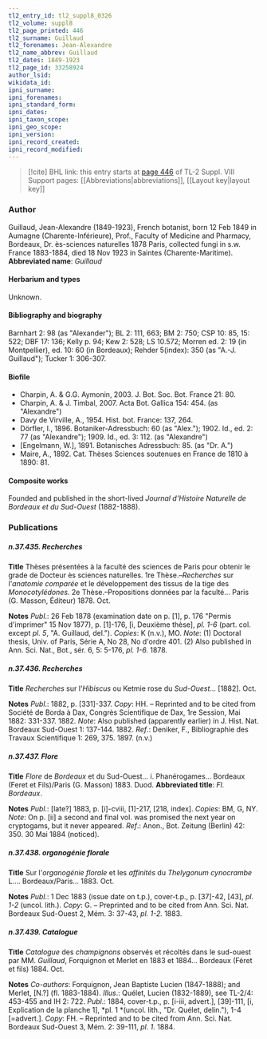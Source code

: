 ```yaml
---
tl2_entry_id: tl2_suppl8_0326
tl2_volume: suppl8
tl2_page_printed: 446
tl2_surname: Guillaud
tl2_forenames: Jean-Alexandre
tl2_name_abbrev: Guillaud
tl2_dates: 1849-1923
tl2_page_id: 33258924
author_lsid: 
wikidata_id: 
ipni_surname: 
ipni_forenames: 
ipni_standard_form: 
ipni_dates: 
ipni_taxon_scope: 
ipni_geo_scope: 
ipni_version: 
ipni_record_created: 
ipni_record_modified:
---
```


> [!cite] BHL link: this entry starts at [page 446](https://www.biodiversitylibrary.org/page/33258924) of TL-2 Suppl. VIII
> Support pages: [[Abbreviations|abbreviations]], [[Layout key|layout key]]

### Author

Guillaud, Jean-Alexandre (1849-1923), French botanist, born 12 Feb 1849 in Aumagne (Charente-Inférieure), Prof., Faculty of Medicine and Pharmacy, Bordeaux, Dr. ès-sciences naturelles 1878 Paris, collected fungi in s.w. France 1883-1884, died 18 Nov 1923 in Saintes (Charente-Maritime). 
**Abbreviated name**: *Guillaud*

#### Herbarium and types

Unknown.

#### Bibliography and biography

Barnhart 2: 98 (as "Alexander"); BL 2: 111, 663; BM 2: 750; CSP 10: 85, 15: 522; DBF 17: 136; Kelly p. 94; Kew 2: 528; LS 10.572; Morren ed. 2: 19 (in Montpellier), ed. 10: 60 (in Bordeaux); Rehder 5(index): 350 (as "A.-J. Guillaud"); Tucker 1: 306-307.

#### Biofile

- Charpin, A. & G.G. Aymonin, 2003. J. Bot. Soc. Bot. France 21: 80.
- Charpin, A. & J. Timbal, 2007. Acta Bot. Gallica 154: 454. (as "Alexandre")
- Davy de Virville, A., 1954. Hist. bot. France: 137, 264.
- Dörfler, I., 1896. Botaniker-Adressbuch: 60 (as "Alex."); 1902. Id., ed. 2: 77 (as "Alexandre"); 1909. Id., ed. 3: 112. (as "Alexandre")
- \[Engelmann, W.\], 1891. Botanisches Adressbuch: 85. (as "Dr. A.")
- Maire, A., 1892. Cat. Thèses Sciences soutenues en France de 1810 à 1890: 81.

#### Composite works

Founded and published in the short-lived *Journal d'Histoire Naturelle de Bordeaux et du Sud-Ouest* (1882-1888).

### Publications

##### n.37.435. Recherches

**Title**
Thèses présentées à la faculté des sciences de Paris pour obtenir le grade de Docteur ès sciences naturelles. 1re Thèse.–*Recherches* sur l'*anatomie comparée* et le développement des tissus de la tige des *Monocotylédones*. 2e Thèse.–Propositions données par la faculté... Paris (G. Masson, Éditeur) 1878. Oct.

**Notes**
*Publ*.: 26 Feb 1878 (examination date on p. \[1\], p. 176 "Permis d'imprimer" 15 Nov 1877), p. \[1\]-176, \[i, Deuxième thèse\], *pl. 1-6* (part. col. except *pl. 5*, "A. Guillaud, del."). *Copies*: K (n.v.), MO.
*Note*: (1) Doctoral thesis, Univ. of Paris, Série A, No 28, No d'ordre 401. (2) Also published in Ann. Sci. Nat., Bot., sér. 6, 5: 5-176, *pl. 1-6.* 1878.

##### n.37.436. Recherches

**Title**
*Recherches* sur l'*Hibiscus* ou Ketmie rose du *Sud-Ouest*... \[1882\]. Oct.

**Notes**
*Publ*.: 1882, p. \[331\]-337. *Copy*: HH. – Reprinted and to be cited from Société de Borda à Dax, Congrès Scientifique de Dax, 1re Session, Mai 1882: 331-337. 1882.
*Note*: Also published (apparently earlier) in J. Hist. Nat. Bordeaux Sud-Ouest 1: 137-144. 1882.
*Ref*.: Deniker, F., Bibliographie des Travaux Scientifique 1: 269, 375. 1897. (n.v.)

##### n.37.437. Flore

**Title**
*Flore* de *Bordeaux* et du Sud-Ouest... i. Phanérogames... Bordeaux (Feret et Fils)/Paris (G. Masson) 1883. Duod.
**Abbreviated title**: *Fl. Bordeaux*.

**Notes**
*Publ*.: \[late?\] 1883, p. \[i\]-cviii, \[1\]-217, \[218, index\]. *Copies*: BM, G, NY.
*Note*: On p. \[ii\] a second and final vol. was promised the next year on cryptogams, but it never appeared.
*Ref*.: Anon., Bot. Zeitung (Berlin) 42: 350. 30 Mai 1884 (noticed).

##### n.37.438. organogénie florale

**Title**
Sur l'*organogénie florale* et les *affinités* du *Thelygonum cynocrambe* L.... Bordeaux/Paris... 1883. Oct.

**Notes**
*Publ*.: 1 Dec 1883 (issue date on t.p.), cover-t.p., p. \[37\]-42, \[43\], *pl. 1-2* (uncol. lith.).
*Copy*: G. – Preprinted and to be cited from Ann. Sci. Nat. Bordeaux Sud-Ouest 2, Mém. 3: 37-43, *pl. 1-2.* 1883.

##### n.37.439. Catalogue

**Title**
*Catalogue* des *champignons* observés et récoltés dans le sud-ouest par MM. *Guillaud*, Forquignon et Merlet en 1883 et 1884... Bordeaux (Féret et fils) 1884. Oct.

**Notes**
*Co-authors*: Forquignon, Jean Baptiste Lucien (1847-1888); and Merlet, \[N.?\] (fl. 1883-1884).
*Illus*.: Quélet, Lucien (1832-1889), see TL-2/4: 453-455 and IH 2: 722.
*Publ*.: 1884, cover-t.p., p. \[i-iii, advert.\], \[39\]-111, \[i, Explication de la planche 1\], *pl. 1 *(uncol. lith., "Dr. Quélet, delin."), 1-4 \[=advert.\]. *Copy*: FH. – Reprinted and to be cited from Ann. Sci. Nat. Bordeaux Sud-Ouest 3, Mém. 2: 39-111, *pl. 1.* 1884.

